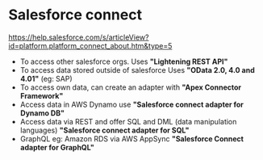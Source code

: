 # Salesforce connect

https://help.salesforce.com/s/articleView?id=platform.platform_connect_about.htm&type=5

- To access other salesforce orgs. Uses **"Lightening REST API"**
- To access data stored outside of salesforce Uses **"OData 2.0, 4.0 and 4.01"** (eg: SAP)
- To access own data, can create an adapter with **"Apex Connector Framework"**
- Access data in AWS Dynamo use **"Salesforce connect adapter for Dynamo DB"**
- Access data via REST and offer SQL and DML (data manipulation languages) **"Salesforce connect adapter for SQL"**
- GraphQL eg: Amazon RDS via AWS AppSync **"Salesforce Connect adapter for GraphQL"**
